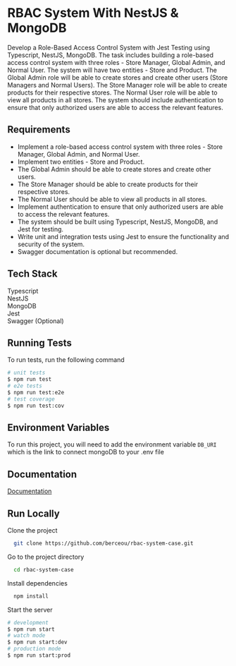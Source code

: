 # RBAC System With NestJS & MongoDB

Develop a Role-Based Access Control System with Jest Testing using Typescript, NestJS, MongoDB. The task includes building a role-based access control system with three roles - Store Manager, Global Admin, and Normal User. The system will have two entities - Store and Product.
The Global Admin role will be able to create stores and create other users (Store Managers and Normal Users). The Store Manager role will be able to create products for their respective stores. The Normal User role will be able to view all products in all stores.
The system should include authentication to ensure that only authorized users are able to access the relevant features.

## Requirements

- Implement a role-based access control system with three roles - Store Manager, Global Admin, and Normal User.
- Implement two entities - Store and Product.
- The Global Admin should be able to create stores and create other users.
- The Store Manager should be able to create products for their respective stores.
- The Normal User should be able to view all products in all stores.
- Implement authentication to ensure that only authorized users are able to access the relevant features.
- The system should be built using Typescript, NestJS, MongoDB, and Jest for testing.
- Write unit and integration tests using Jest to ensure the functionality and security of the system.
- Swagger documentation is optional but recommended.

## Tech Stack

Typescript  
 NestJS  
 MongoDB  
 Jest  
 Swagger (Optional)

## Running Tests

To run tests, run the following command

```bash
# unit tests
$ npm run test
# e2e tests
$ npm run test:e2e
# test coverage
$ npm run test:cov
```

## Environment Variables

To run this project, you will need to add the environment variable `DB_URI` which is the link to connect mongoDB to your .env file

## Documentation

[Documentation](https://linktodocumentation)

## Run Locally

Clone the project

```bash
  git clone https://github.com/berceou/rbac-system-case.git
```

Go to the project directory

```bash
  cd rbac-system-case
```

Install dependencies

```bash
  npm install
```

Start the server

```bash
# development
$ npm run start
# watch mode
$ npm run start:dev
# production mode
$ npm run start:prod
```
